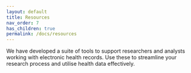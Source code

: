 ```yaml
---
layout: default
title: Resources
nav_order: 7
has_children: true
permalink: /docs/resources
---
```


We have developed a suite of tools to support researchers and analysts working with electronic health records. Use these to streamline your research process and utilise health data effectively.
